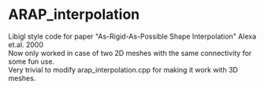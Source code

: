 # ARAP_interpolation
Libigl style code for paper "As-Rigid-As-Possible Shape Interpolation" Alexa et.al. 2000  
Now only worked in case of two 2D meshes with the same connectivity for some fun use.   
Very trivial to modify arap_interpolation.cpp for making it work with 3D meshes.  

